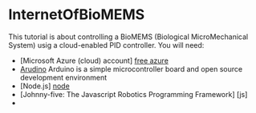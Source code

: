 # InternetOfBioMEMS

This tutorial is about controlling a BioMEMS (Biological MicroMechanical System) usig a  cloud-enabled PID controller. You will need:

  - [Microsoft Azure (cloud) account] [free azure]
  - [Arudino][arduino] Arduino is a simple microcontroller board and open source development environment 
  - [Node.js] [node]
  - [Johnny-five: The Javascript Robotics Programming Framework] [js]
  - 
[free azure]: <https://azure.microsoft.com/en-us/pricing/free-trial/>
[arduino]: <https://www.arduino.cc/>
[node]: <https://nodejs.org>
[jf]:<http://johnny-five.io/>

